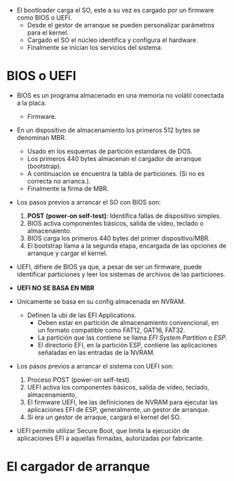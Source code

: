 * El bootloader carga el SO, este a su vez es cargado por un firmware como BIOS o UEFI.
  * Desde el gestor de arranque se pueden personalizar parámetros para el kernel.
  * Cargado el SO el núcleo identifica y configura el hardware.
  * Finalmente se inician los servicios del sistema.
# BIOS o UEFI
* BIOS es un programa almacenado en una memoria no volátil conectada a la placa.
  * Firmware.
* En un dispositivo de almacenamiento los primeros 512 bytes se denominan MBR.
  * Usado en los esquemas de partición estandares de DOS.
  * Los primeros 440 bytes almacenan el cargador de arranque (bootstrap).
  * A continuación se encuentra la tabla de particiones. (Si no es correcta no arranca.).
  * Finalmente la firma de MBR.
* Los pasos previos a arrancar el SO con BIOS son:
  1. **POST (power-on self-test)**: Identifica fallas de dispositivo simples.
  2. BIOS activa componentes básicos, salida de vídeo, teclado o almacenaiento.
  3. BIOS carga los primeros 440 bytes del primer dispositivo/MBR.
  4. El bootstrap llama a la segunda etapa, encargada de las opciones de arranque y cargar el kernel.

* UEFI, difiere de BIOS ya que, a pesar de ser un firmware, puede identificar particiones y leer los sistemas de archivos de las particiones.
* **UEFI NO SE BASA EN MBR**
* Unicamente se basa en su config almacenada en NVRAM.
  * Definen la ubi de las EFI Applications.
    * Deben estar en partición de almacenamiento convencional, en un formato compatible como FAT12, GAT16, FAT32.
    * La partición que las contiene se llama _EFI System Partition_ o _ESP_.
    * El directorio EFI, en la partición ESP, contiene las aplicaciones señaladas en las entradas de la NVRAM.
* Los pasos previos a arrancar el sistema con UEFI son:
  1. Proceso POST (power-on self-test).
  2. UEFI activa los componentes básicos, salida de vídeo, teclado, almacenamiento,
  3. El firmware UEFI, lee las definiciones de NVRAM para ejecutar las aplicaciones EFI de ESP, generalmente, un gestor de arranque.
  4. Si era un gestor de arraque, cargará el kernel del SO.
* UEFI permite utilizar Secure Boot, que limita la ejecución de aplicaciones EFI a aquellas firmadas, autorizadas por fabricante.  

# El cargador de arranque
